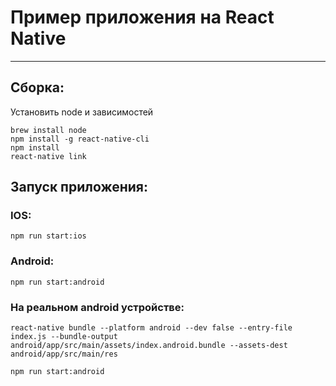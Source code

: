 # Пример приложения на React Native ##

----------
## Сборка:
Установить node и зависимостей
```
brew install node
npm install -g react-native-cli
npm install
react-native link

```


## Запуск приложения:

### IOS:
```
npm run start:ios

```

### Android:
```
npm run start:android

```

### На реальном android устройстве:
```
react-native bundle --platform android --dev false --entry-file index.js --bundle-output android/app/src/main/assets/index.android.bundle --assets-dest android/app/src/main/res

npm run start:android